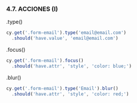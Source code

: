 ### 4.7. ACCIONES (I)

.type()
```ts
cy.get('.form-email').type('email@email.com')
  .should('have.value', 'email@email.com')
```
.focus()
```ts
cy.get('.form-email').focus()
  .should('have.attr', 'style', 'color: blue;')
```
.blur()
```ts
cy.get('.form-email').type('Email').blur()
  .should('have.attr', 'style', 'color: red;')
```
